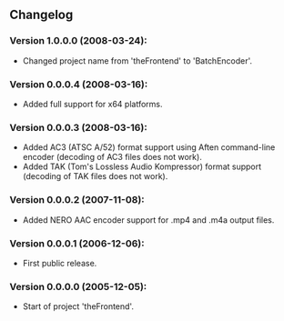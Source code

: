 ﻿## Changelog

### Version 1.0.0.0 (2008-03-24):

- Changed project name from 'theFrontend' to 'BatchEncoder'.

### Version 0.0.0.4 (2008-03-16):

- Added full support for x64 platforms.

### Version 0.0.0.3 (2008-03-16):

- Added AC3 (ATSC A/52) format support using Aften command-line encoder (decoding of AC3 files does not work).
- Added TAK (Tom's Lossless Audio Kompressor) format support (decoding of TAK files does not work).

### Version 0.0.0.2 (2007-11-08):

- Added NERO AAC encoder support for .mp4 and .m4a output files.

### Version 0.0.0.1 (2006-12-06):

- First public release.

### Version 0.0.0.0 (2005-12-05):

- Start of project 'theFrontend'.
